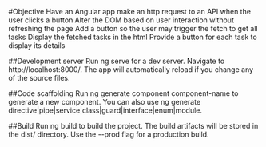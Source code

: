 #Objective
Have an Angular app make an http request to an API when the user clicks a button
Alter the DOM based on user interaction without refreshing the page
Add a button so the user may trigger the fetch to get all tasks
Display the fetched tasks in the html
Provide a button for each task to display its details

##Development server
Run ng serve for a dev server. Navigate to http://localhost:8000/. The app will automatically reload if you change any of the source files.

##Code scaffolding
Run ng generate component component-name to generate a new component. You can also use ng generate directive|pipe|service|class|guard|interface|enum|module.

##Build
Run ng build to build the project. The build artifacts will be stored in the dist/ directory. Use the --prod flag for a production build.

